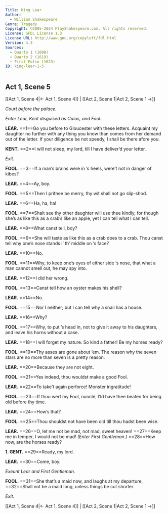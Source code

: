 ```yaml
---
Title: King Lear
Author: 
  - William Shakespeare
Genre: Tragedy
Copyright: ©2005-2024 PlayShakespeare.com. All rights reserved.
License: GFDL License 1.3
License URL: http://www.gnu.org/copyleft/fdl.html
Version: 4.3
Sources:
  - Quarto 1 (1608)
  - Quarto 2 (1619)
  - First Folio (1623)
ID: king-lear-1-5
---
```


## Act 1, Scene 5
[[Act 1, Scene 4|← Act 1, Scene 4]] | [[Act 2, Scene 1|Act 2, Scene 1 →]]

*Court before the palace.*

*Enter Lear, Kent disguised as Caius, and Fool.*

**LEAR.**
==1==Go you before to Gloucester with these letters. Acquaint my daughter no further with any thing you know than comes from her demand out of the letter. If your diligence be not speedy, I shall be there afore you.

**KENT.**
==2==I will not sleep, my lord, till I have deliver’d your letter.

*Exit.*

**FOOL.**
==3==If a man’s brains were in ’s heels, were’t not in danger of kibes?

**LEAR.**
==4==Ay, boy.

**FOOL.**
==5==Then I prithee be merry, thy wit shall not go slip-shod.

**LEAR.**
==6==Ha, ha, ha!

**FOOL.**
==7==Shalt see thy other daughter will use thee kindly, for though she’s as like this as a crab’s like an apple, yet I can tell what I can tell.

**LEAR.**
==8==What canst tell, boy?

**FOOL.**
==9==She will taste as like this as a crab does to a crab. Thou canst tell why one’s nose stands i’ th’ middle on ’s face?

**LEAR.**
==10==No.

**FOOL.**
==11==Why, to keep one’s eyes of either side ’s nose, that what a man cannot smell out, he may spy into.

**LEAR.**
==12==I did her wrong.

**FOOL.**
==13==Canst tell how an oyster makes his shell?

**LEAR.**
==14==No.

**FOOL.**
==15==Nor I neither; but I can tell why a snail has a house.

**LEAR.**
==16==Why?

**FOOL.**
==17==Why, to put ’s head in, not to give it away to his daughters, and leave his horns without a case.

**LEAR.**
==18==I will forget my nature. So kind a father! Be my horses ready?

**FOOL.**
==19==Thy asses are gone about ’em. The reason why the seven stars are no more than seven is a pretty reason.

**LEAR.**
==20==Because they are not eight.

**FOOL.**
==21==Yes indeed, thou wouldst make a good Fool.

**LEAR.**
==22==To take’t again perforce! Monster ingratitude!

**FOOL.**
==23==If thou wert my Fool, nuncle, I’ld have thee beaten for being old before thy time.

**LEAR.**
==24==How’s that?

**FOOL.**
==25==Thou shouldst not have been old till thou hadst been wise.

**LEAR.**
==26==O, let me not be mad, not mad, sweet heaven!
==27==Keep me in temper, I would not be mad!
*(Enter First Gentleman.)*
==28==How now, are the horses ready?

**1. GENT.**
==29==Ready, my lord.

**LEAR.**
==30==Come, boy.

*Exeunt Lear and First Gentleman.*

**FOOL.**
==31==She that’s a maid now, and laughs at my departure,
==32==Shall not be a maid long, unless things be cut shorter.

*Exit.*

[[Act 1, Scene 4|← Act 1, Scene 4]] | [[Act 2, Scene 1|Act 2, Scene 1 →]]